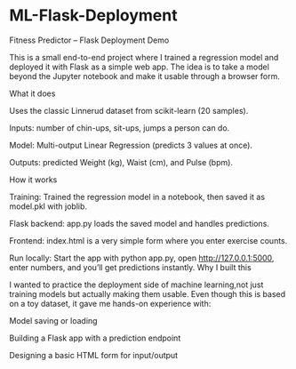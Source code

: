 # ML-Flask-Deployment
Fitness Predictor – Flask Deployment Demo

This is a small end-to-end project where I trained a regression model and deployed it with Flask as a simple web app. The idea is to take a model beyond the Jupyter notebook and make it usable through a browser form.

What it does

Uses the classic Linnerud dataset from scikit-learn (20 samples).

Inputs: number of chin-ups, sit-ups, jumps a person can do.

Model: Multi-output Linear Regression (predicts 3 values at once).

Outputs: predicted Weight (kg), Waist (cm), and Pulse (bpm).

How it works

Training: Trained the regression model in a notebook, then saved it as model.pkl with joblib.

Flask backend: app.py loads the saved model and handles predictions.

Frontend: index.html is a very simple form where you enter exercise counts.

Run locally: Start the app with python app.py, open http://127.0.0.1:5000, enter numbers, and you’ll get predictions instantly.
Why I built this

I wanted to practice the deployment side of machine learning,not just training models but actually making them usable. Even though this is based on a toy dataset, it gave me hands-on experience with:

Model saving or loading

Building a Flask app with a prediction endpoint

Designing a basic HTML form for input/output
